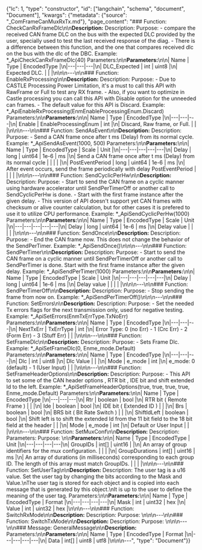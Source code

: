 {"lc": 1, "type": "constructor", "id": ["langchain", "schema", "document", "Document"], "kwargs": {"metadata": {"source": "_ComFrameCanMuxRxTx.md"}, "page_content": "### Function: CheckCanRxFrameDlc\n\n**Description:** Description: Purpose: - compare the received CAN frame DLC on the bus with the expected DLC provided by the user, specially used to test the last received response of the diag. - There is a difference between this function, and the one that compares received dlc on the bus with the dlc of the DBC. Example: *_ApiCheckCanRxFrameDlc(40) Parameters:\n\n**Parameters:**\n\n| Name | Type | EncodedType |\n|---|---|---|\n| DLC_Expected | int | uint8 |\n| Expected DLC. |  |  |\n\n\n---\n\n### Function: EnableRxProcessing\n\n**Description:** Description: Purpose: - Due to CASTLE Processing Power Limitation, it's a must to call this API with RawFrame or Full to test any RX frame. - Also, if you want to optimize in Castle processing you can call this API with Disable option for the unneeded can frames. - The default value for this API is Discard. Example: *_ApiEnableRxProcessing(EnmEnableProcessingEnum.Discard) Parameters:\n\n**Parameters:**\n\n| Name | Type | EncodedType |\n|---|---|---|\n| Enable | EnableProcessingEnum | int |\n| Discard, Raw frame, or Full. |  |  |\n\n\n---\n\n### Function: SendAsEvent\n\n**Description:** Description: Purpose: - Send a CAN frame once after t ms (Delay) from its normal cycle. Example: *_ApiSendAsEvent(1000, 500) Parameters:\n\n**Parameters:**\n\n| Name | Type | EncodedType | Scale | Unit |\n|---|---|---|---|---|\n| Delay | long | uint64 | 1e-6 | ms |\n| Send a CAN frame once after t ms (Delay) from its normal cycle |  |  |  |  |\n| PostEventPeriod | long | uint64 | 1e-6 | ms |\n| After event occurs, send the frame periodically with delay PostEventPeriod |  |  |  |  |\n\n\n---\n\n### Function: SendCyclicPerHw\n\n**Description:** Description: Purpose: - Start to send the CAN frame on a cyclic manner using hardware accelerator until SendPerTimerOff or another call to SendCyclicPerHw is done. - Start with the first frame instance after the given delay. - This version of API doesn't support yet CAN frames with checksum or alive counter calculation, but for other cases it is prefered to use it to utilize CPU performance. Example: *_ApiSendCyclicPerHw(1000) Parameters:\n\n**Parameters:**\n\n| Name | Type | EncodedType | Scale | Unit |\n|---|---|---|---|---|\n| Delay | long | uint64 | 1e-6 | ms |\n| Delay value |  |  |  |  |\n\n\n---\n\n### Function: SendOnce\n\n**Description:** Description: Purpose: - End the CAN frame now. This does not change the behavior of the SendPerTimer. Example: *_ApiSendOnce()\n\n\n---\n\n### Function: SendPerTimer\n\n**Description:** Description: Purpose: - Start to send the CAN frame on a cyclic manner until SendPerTimerOff or another call to SendPerTimer is done. Start with the first frame instance after the given delay. Example: *_ApiSendPerTimer(1000) Parameters:\n\n**Parameters:**\n\n| Name | Type | EncodedType | Scale | Unit |\n|---|---|---|---|---|\n| Delay | long | uint64 | 1e-6 | ms |\n| Delay value |  |  |  |  |\n\n\n---\n\n### Function: SendPerTimerOff\n\n**Description:** Description: Purpose: - Stop sending the frame from now on. Example: *_ApiSendPerTimerOff()\n\n\n---\n\n### Function: SetErrors\n\n**Description:** Description: Purpose: - Set the needed Tx errors flags for the next transmission only, used for negative testing. Example: *_ApiSetErrors(EnmTxErrType.TxNoErr) Parameters:\n\n**Parameters:**\n\n| Name | Type | EncodedType |\n|---|---|---|\n| NextTxErr | TxErrType | int |\n| Error Type: 0 (no Err) - 1 (Crc Err) - 2 (Form Err) - 3 (Stuff Err) |  |  |\n\n\n---\n\n### Function: SetFrameDlc\n\n**Description:** Description: Purpose: - Sets Frame Dlc. Example: *_ApiSetFrameDlc(0, Enme_mode.Default) Parameters:\n\n**Parameters:**\n\n| Name | Type | EncodedType |\n|---|---|---|\n| Dlc | int | uint8 |\n| Dlc Value |  |  |\n| Mode | e_mode | int |\n| e_mode: 0 (default) - 1 (User Input) |  |  |\n\n\n---\n\n### Function: SetFrameHeaderOptions\n\n**Description:** Description: Purpose: - This API to set some of the CAN header options , RTR bit , IDE bit and shift extended Id to the left. Example: *_ApiSetFrameHeaderOptions(true, true, true, true, Enme_mode.Default) Parameters:\n\n**Parameters:**\n\n| Name | Type | EncodedType |\n|---|---|---|\n| Rtr | boolean | bool |\n| RTR bit ( Remote Frame ) |  |  |\n| Ide | boolean | bool |\n| IDE bit ( Extended ID ) |  |  |\n| Brs | boolean | bool |\n| BRS bit ( Bit Rate Switch ) |  |  |\n| ShiftIdLeft | boolean | bool |\n| Shift left is to shift the extended Id from the 11 bit field to the 18 bit field at the header |  |  |\n| Mode | e_mode | int |\n| Default or User Input |  |  |\n\n\n---\n\n### Function: SetMuxConf\n\n**Description:** Description: Parameters: Purpose: \n\n**Parameters:**\n\n| Name | Type | EncodedType | Unit |\n|---|---|---|---|\n| GroupIDs | int[] | uint16 |  |\n| An array of group identifiers for the mux configuration. |  |  |  |\n| GroupDurations | int[] | uint16 | ms |\n| An array of durations (in milliseconds) corresponding to each group ID. The length of this array must match GroupIDs. |  |  |  |\n\n\n---\n\n### Function: SetUserTag\n\n**Description:** Description: The user tag is a u16 value. Set the user tag by changing the bits according to the Mask and Value.\nThe user tag is stored for each object and is copied into each message that is generated by this object.\nIt is up to the user to define the meaning of the user tag. Parameters:\n\n**Parameters:**\n\n| Name | Type | EncodedType | Format |\n|---|---|---|---|\n| Mask | int | uint32 | hex |\n| Value | int | uint32 | hex |\n\n\n---\n\n### Function: SwitchRxMode\n\n**Description:** Description: Purpose: \n\n\n---\n\n### Function: SwitchTxMode\n\n**Description:** Description: Purpose: \n\n\n---\n\n### Message: GeneralMessage\n\n**Description:** Parameters:\n\n**Parameters:**\n\n| Name | Type | EncodedType | Format |\n|---|---|---|---|\n| Data | int[] | uint8 | utf8 |\n\n\n---", "type": "Document"}}